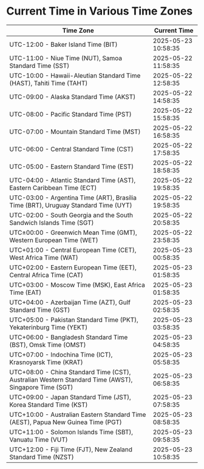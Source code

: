 # Current Time in Various Time Zones

| Time Zone | Current Time |
|-----------|--------------|
| UTC-12:00 - Baker Island Time (BIT) | 2025-05-23 10:58:35 |
| UTC-11:00 - Niue Time (NUT), Samoa Standard Time (SST) | 2025-05-22 11:58:35 |
| UTC-10:00 - Hawaii-Aleutian Standard Time (HAST), Tahiti Time (TAHT) | 2025-05-22 12:58:35 |
| UTC-09:00 - Alaska Standard Time (AKST) | 2025-05-22 14:58:35 |
| UTC-08:00 - Pacific Standard Time (PST) | 2025-05-22 15:58:35 |
| UTC-07:00 - Mountain Standard Time (MST) | 2025-05-22 16:58:35 |
| UTC-06:00 - Central Standard Time (CST) | 2025-05-22 17:58:35 |
| UTC-05:00 - Eastern Standard Time (EST) | 2025-05-22 18:58:35 |
| UTC-04:00 - Atlantic Standard Time (AST), Eastern Caribbean Time (ECT) | 2025-05-22 19:58:35 |
| UTC-03:00 - Argentina Time (ART), Brasília Time (BRT), Uruguay Standard Time (UYT) | 2025-05-22 19:58:35 |
| UTC-02:00 - South Georgia and the South Sandwich Islands Time (SGT) | 2025-05-22 20:58:35 |
| UTC±00:00 - Greenwich Mean Time (GMT), Western European Time (WET) | 2025-05-22 23:58:35 |
| UTC+01:00 - Central European Time (CET), West Africa Time (WAT) | 2025-05-23 00:58:35 |
| UTC+02:00 - Eastern European Time (EET), Central Africa Time (CAT) | 2025-05-23 01:58:35 |
| UTC+03:00 - Moscow Time (MSK), East Africa Time (EAT) | 2025-05-23 01:58:35 |
| UTC+04:00 - Azerbaijan Time (AZT), Gulf Standard Time (GST) | 2025-05-23 02:58:35 |
| UTC+05:00 - Pakistan Standard Time (PKT), Yekaterinburg Time (YEKT) | 2025-05-23 03:58:35 |
| UTC+06:00 - Bangladesh Standard Time (BST), Omsk Time (OMST) | 2025-05-23 04:58:35 |
| UTC+07:00 - Indochina Time (ICT), Krasnoyarsk Time (KRAT) | 2025-05-23 05:58:35 |
| UTC+08:00 - China Standard Time (CST), Australian Western Standard Time (AWST), Singapore Time (SGT) | 2025-05-23 06:58:35 |
| UTC+09:00 - Japan Standard Time (JST), Korea Standard Time (KST) | 2025-05-23 07:58:35 |
| UTC+10:00 - Australian Eastern Standard Time (AEST), Papua New Guinea Time (PGT) | 2025-05-23 08:58:35 |
| UTC+11:00 - Solomon Islands Time (SBT), Vanuatu Time (VUT) | 2025-05-23 09:58:35 |
| UTC+12:00 - Fiji Time (FJT), New Zealand Standard Time (NZST) | 2025-05-23 10:58:35 |
